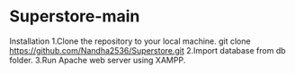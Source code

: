 # Superstore-main

Installation
1.Clone the repository to your local machine.
 git clone https://github.com/Nandha2536/Superstore.git
2.Import database from db folder.
3.Run Apache web server using XAMPP. 
